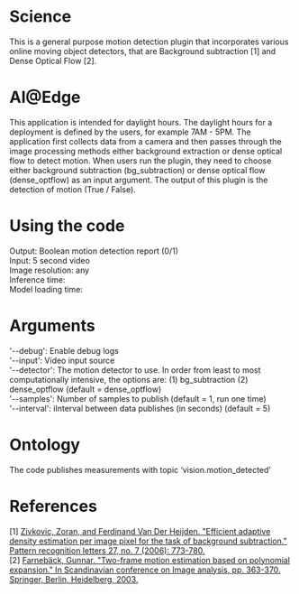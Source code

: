 
# Science
This is a general purpose motion detection plugin that incorporates various online moving object detectors, that are Background subtraction [1] and Dense Optical Flow [2].

# AI@Edge
This application is intended for daylight hours. The daylight hours for a deployment is defined by the users, for example 7AM - 5PM. The application first collects data from a camera and then passes through the image processing methods either background extraction or dense optical flow to detect motion. When users run the plugin, they need to choose either background subtraction (bg_subtraction) or dense optical flow (dense_optflow) as an input argument. The output of this plugin is the detection of motion (True / False).

# Using the code
Output: Boolean motion detection report (0/1)  
Input: 5 second video  
Image resolution: any  
Inference time:  
Model loading time:  

# Arguments
   '--debug': Enable debug logs  
   '--input': Video input source  
   '--detector': The motion detector to use. In order from least to most computationally intensive, the options are: (1) bg_subtraction (2) dense_optflow (default = dense_optflow)  
   '--samples': Number of samples to publish (default = 1, run one time)  
   '--interval': iInterval between data publishes (in seconds) (default = 5)  

# Ontology
The code publishes measurements with topic ‘vision.motion_detected’

# References
[1] [Zivkovic, Zoran, and Ferdinand Van Der Heijden. "Efficient adaptive density estimation per image pixel for the task of background subtraction." Pattern recognition letters 27, no. 7 (2006): 773-780.](https://www.researchgate.net/publication/225138825_Two-Frame_Motion_Estimation_Based_on_Polynomial_Expansion)  
[2] [Farnebäck, Gunnar. "Two-frame motion estimation based on polynomial expansion." In Scandinavian conference on Image analysis, pp. 363-370. Springer, Berlin, Heidelberg, 2003.](https://www.researchgate.net/publication/225138825_Two-Frame_Motion_Estimation_Based_on_Polynomial_Expansion)
